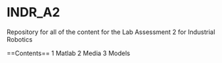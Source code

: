 # INDR_A2
Repository for all of the content for the Lab Assessment 2 for Industrial Robotics

==Contents==
1 Matlab
2 Media
3 Models


